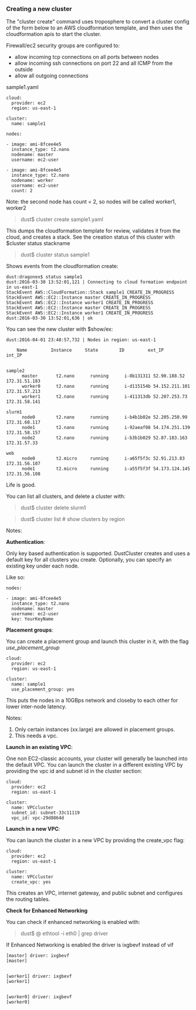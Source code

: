 
### Creating a new cluster

The "cluster create" command uses troposphere to convert a cluster config of the form below to an AWS cloudformation template, 
and then uses the cloudformation apis to start the cluster.

Firewall/ec2 security groups are configured to:
- allow incoming tcp connections on all ports between nodes
- allow incoming ssh connections on port 22 and all ICMP from the outside
- allow all outgoing connections

sample1.yaml

```
cloud:
  provider: ec2
  region: us-east-1

cluster:
  name: sample1

nodes:

- image: ami-8fcee4e5
  instance_type: t2.nano
  nodename: master
  username: ec2-user

- image: ami-8fcee4e5
  instance_type: t2.nano
  nodename: worker
  username: ec2-user
  count: 2
```

Note: the second node has count = 2, so nodes will be called
worker1, worker2

> dust$ cluster create sample1.yaml

This dumps the cloudformation template for review, validates it from the cloud, and creates a stack.
See the creation status of this cluster with $cluster status stackname

> dust$ cluster status sample1

Shows events from the cloudformation create:

```
dust:dragonex$ status sample1
dust:2016-03-30 13:52:01,121 | Connecting to cloud formation endpoint in us-east-1
StackEvent AWS::CloudFormation::Stack sample1 CREATE_IN_PROGRESS
StackEvent AWS::EC2::Instance master CREATE_IN_PROGRESS
StackEvent AWS::EC2::Instance worker1 CREATE_IN_PROGRESS
StackEvent AWS::EC2::Instance master CREATE_IN_PROGRESS
StackEvent AWS::EC2::Instance worker1 CREATE_IN_PROGRESS
dust:2016-03-30 13:52:01,636 | ok
```

You can see the new cluster with $show/ex:

```
dust:2016-04-01 23:48:57,732 | Nodes in region: us-east-1

    Name         Instance     State        ID         ext_IP          int_IP         


sample2
      master       t2.nano      running      i-8b131311 52.90.188.52    172.31.51.183  
      worker0      t2.nano      running      i-d115154b 54.152.211.101  172.31.57.213  
      worker1      t2.nano      running      i-411313db 52.207.253.73   172.31.58.141  

slurm1
      node0        t2.nano      running      i-b4b1b02e 52.205.250.99   172.31.60.117  
      node1        t2.nano      running      i-92aeaf08 54.174.251.139  172.31.58.157  
      node2        t2.nano      running      i-b3b1b029 52.87.183.163   172.31.57.33   

web
      node0        t2.micro     running      i-a65f5f3c 52.91.213.83    172.31.56.107  
      node1        t2.micro     running      i-a55f5f3f 54.173.124.145  172.31.56.108  

```

Life is good.

You can list all clusters, and delete a cluster with:

> dust$ cluster delete slurm1

> dust$ cluster list # show clusters by region


Notes:

**Authentication**:

Only key based authentication is supported. DustCluster creates and uses a default key for all clusters you create.
Optionally, you can specify an existing key under each node.

Like so:

```
nodes:

- image: ami-8fcee4e5
  instance_type: t2.nano
  nodename: master
  username: ec2-user
  key: YourKeyName
```



**Placement groups**:

You can create a placement group and launch this cluster in it, with the flag *use_placement_group*

```
cloud:
  provider: ec2
  region: us-east-1

cluster:
  name: sample1
  use_placement_group: yes
```

This puts the nodes in a 10GBps network and closeby to each other for lower inter-node latency.

Notes: 
1. Only certain instances (xx.large) are allowed in placement groups.
2. This needs a vpc.


**Launch in an existing VPC**:

One non EC2-classic accounts, your cluster will generally be launched into the default VPC.
You can launch the cluster in a different existing VPC by providing the vpc id and subnet id in the cluster section:

```
cloud:
  provider: ec2
  region: us-east-1

cluster:
  name: VPCcluster
  subnet_id: subnet-33c11119
  vpc_id: vpc-29d8864d
```


**Launch in a new VPC**:

You can launch the cluster in a new VPC by providing the create_vpc flag:

```
cloud:
  provider: ec2
  region: us-east-1

cluster:
  name: VPCcluster
  create_vpc: yes
```

This creates an VPC, internet gateway, and public subnet and configures the routing tables.


**Check for Enhanced Networking**


You can check if enhanced networking is enabled with:

> dust$ @ ethtool -i eth0 | grep driver

If Enhanced Networking is enabled the driver is ixgbevf instead of vif

```
[master] driver: ixgbevf
[master] 


[worker1] driver: ixgbevf
[worker1] 


[worker0] driver: ixgbevf
[worker0] 
```

